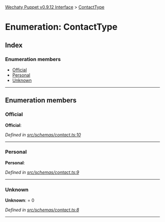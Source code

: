 [Wechaty Puppet v0.9.12 Interface](../README.md) > [ContactType](../enums/contacttype.md)

# Enumeration: ContactType

## Index

### Enumeration members

* [Official](contacttype.md#official)
* [Personal](contacttype.md#personal)
* [Unknown](contacttype.md#unknown)

---

## Enumeration members

<a id="official"></a>

###  Official

**Official**: 

*Defined in [src/schemas/contact.ts:10](https://github.com/wechaty/wechaty-puppet/blob/53150e3/src/schemas/contact.ts#L10)*

___
<a id="personal"></a>

###  Personal

**Personal**: 

*Defined in [src/schemas/contact.ts:9](https://github.com/wechaty/wechaty-puppet/blob/53150e3/src/schemas/contact.ts#L9)*

___
<a id="unknown"></a>

###  Unknown

**Unknown**:  = 0

*Defined in [src/schemas/contact.ts:8](https://github.com/wechaty/wechaty-puppet/blob/53150e3/src/schemas/contact.ts#L8)*

___

